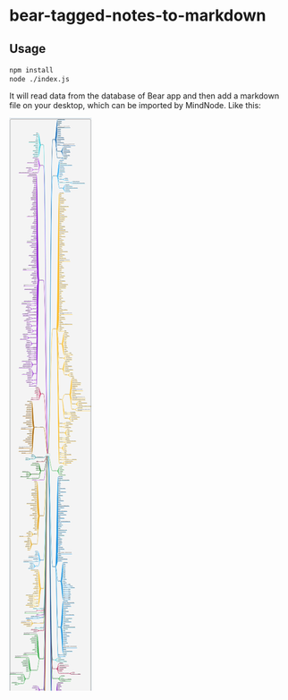 # bear-tagged-notes-to-markdown

## Usage

```
npm install
node ./index.js
```

It will read data from the database of Bear app and then add a markdown file on your desktop, which can be imported by MindNode.
Like this:

![img](/img/screenshot.png)

